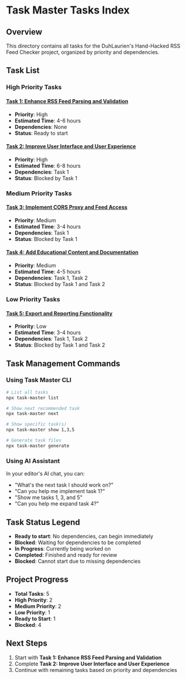 # Task Master Tasks Index

## Overview
This directory contains all tasks for the DuhLaurien's Hand-Hacked RSS Feed Checker project, organized by priority and dependencies.

## Task List

### High Priority Tasks

#### [Task 1: Enhance RSS Feed Parsing and Validation](./001_enhance_feed_parsing.md)
- **Priority**: High
- **Estimated Time**: 4-6 hours
- **Dependencies**: None
- **Status**: Ready to start

#### [Task 2: Improve User Interface and User Experience](./002_improve_user_interface.md)
- **Priority**: High
- **Estimated Time**: 6-8 hours
- **Dependencies**: Task 1
- **Status**: Blocked by Task 1

### Medium Priority Tasks

#### [Task 3: Implement CORS Proxy and Feed Access](./003_implement_cors_proxy.md)
- **Priority**: Medium
- **Estimated Time**: 3-4 hours
- **Dependencies**: Task 1
- **Status**: Blocked by Task 1

#### [Task 4: Add Educational Content and Documentation](./004_add_educational_content.md)
- **Priority**: Medium
- **Estimated Time**: 4-5 hours
- **Dependencies**: Task 1, Task 2
- **Status**: Blocked by Task 1 and Task 2

### Low Priority Tasks

#### [Task 5: Export and Reporting Functionality](./005_export_and_reporting.md)
- **Priority**: Low
- **Estimated Time**: 3-4 hours
- **Dependencies**: Task 1, Task 2
- **Status**: Blocked by Task 1 and Task 2

## Task Management Commands

### Using Task Master CLI
```bash
# List all tasks
npx task-master list

# Show next recommended task
npx task-master next

# Show specific task(s)
npx task-master show 1,3,5

# Generate task files
npx task-master generate
```

### Using AI Assistant
In your editor's AI chat, you can:
- "What's the next task I should work on?"
- "Can you help me implement task 1?"
- "Show me tasks 1, 3, and 5"
- "Can you help me expand task 4?"

## Task Status Legend
- **Ready to start**: No dependencies, can begin immediately
- **Blocked**: Waiting for dependencies to be completed
- **In Progress**: Currently being worked on
- **Completed**: Finished and ready for review
- **Blocked**: Cannot start due to missing dependencies

## Project Progress
- **Total Tasks**: 5
- **High Priority**: 2
- **Medium Priority**: 2
- **Low Priority**: 1
- **Ready to Start**: 1
- **Blocked**: 4

## Next Steps
1. Start with **Task 1: Enhance RSS Feed Parsing and Validation**
2. Complete **Task 2: Improve User Interface and User Experience**
3. Continue with remaining tasks based on priority and dependencies 